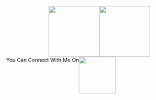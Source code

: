 <div align="center"> <img height="137px" src="https://github-readme-stats.vercel.app/api?username=morheus9&hide_title=false&hide_border=true&show_icons=true&include_all_commits=true&count_private=true&line_height=21&theme=react" /><img height="137px" src="https://github-readme-stats.vercel.app/api/top-langs/?username=morheus9&hide=html&hide_title=false&hide_border=true&layout=compact&langs_count=8&theme=react&card_width=382px" /> </div>

<div style="display: inline-flex;">
    <div
        <p>You Can Connect With Me On</p>
    </div>   
    <div
        <p><img height="100px" width="100px" src="https://avatars.githubusercontent.com/u/68808419?v=4" /></p>
    </div>   
</div>
    
